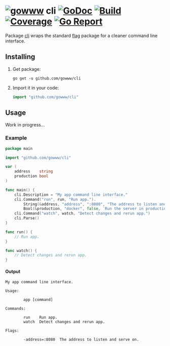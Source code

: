 # [![gowww](https://avatars.githubusercontent.com/u/18078923?s=20)](https://github.com/gowww) cli [![GoDoc](https://godoc.org/github.com/gowww/cli?status.svg)](https://godoc.org/github.com/gowww/cli) [![Build](https://travis-ci.org/gowww/cli.svg?branch=master)](https://travis-ci.org/gowww/cli) [![Coverage](https://coveralls.io/repos/github/gowww/cli/badge.svg?branch=master)](https://coveralls.io/github/gowww/cli?branch=master) [![Go Report](https://goreportcard.com/badge/github.com/gowww/cli)](https://goreportcard.com/report/github.com/gowww/cli)

Package [cli](https://godoc.org/github.com/gowww/cli) wraps the standard [flag](https://golang.org/pkg/flag/) package for a cleaner command line interface.

## Installing

1. Get package:

	```Shell
	go get -u github.com/gowww/cli
	```

2. Import it in your code:

	```Go
	import "github.com/gowww/cli"
	```

## Usage

Work in progress...

### Example

```Go
package main

import "github.com/gowww/cli"

var (
	address    string
	production bool
)

func main() {
	cli.Description = "My app command line interface."
	cli.Command("run", run, "Run app.").
		String(&address, "address", ":8080", "The address to listen and serve on.").
		Bool(&production, "docker", false, `Run the server in production environment.`)
	cli.Command("watch", watch, "Detect changes and rerun app.")
	cli.Parse()
}

func run() {
	// Run app.
}

func watch() {
	// Detect changes and rerun app.
}
```

#### Output

```Shell
My app command line interface.

Usage:

        app [command]

Commands:

        run    Run app.
        watch  Detect changes and rerun app.

Flags:

        -address=:8080  The address to listen and serve on.

```
